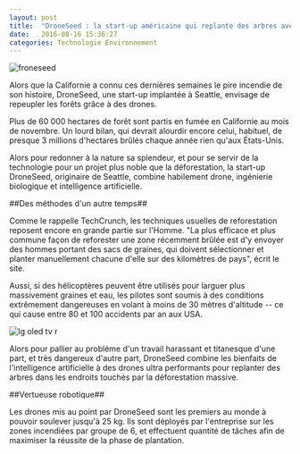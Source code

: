 ```yaml
---
layout: post
title:  "DroneSeed : la start-up américaine qui replante des arbres avec des drones"
date:   2016-08-16 15:36:27
categories: Technologie Environnement
---
```

![froneseed](https://pic.clubic.com/v1/images/1692674/raw)

Alors que la Californie a connu ces dernières semaines le pire incendie de son histoire, DroneSeed, une start-up implantée à Seattle, envisage de repeupler les forêts grâce à des drones.

Plus de 60 000 hectares de forêt sont partis en fumée en Californie au mois de novembre. Un lourd bilan, qui devrait alourdir encore celui, habituel, de presque 3 millions d'hectares brûlés chaque année rien qu'aux États-Unis.

Alors pour redonner à la nature sa splendeur, et pour se servir de la technologie pour un projet plus noble que la déforestation, la start-up DroneSeed, originaire de Seattle, combine habilement drone, ingénierie biologique et intelligence artificielle.

##Des méthodes d'un autre temps##

Comme le rappelle TechCrunch, les techniques usuelles de reforestation reposent encore en grande partie sur l'Homme. "La plus efficace et plus commune façon de reforester une zone récemment brûlée est d'y envoyer des hommes portant des sacs de graines, qui doivent sélectionner et planter manuellement chacune d'elle sur des kilomètres de pays", écrit le site.

Aussi, si des hélicoptères peuvent être utilisés pour larguer plus massivement graines et eau, les pilotes sont soumis à des conditions extrêmement dangereuses en volant à moins de 30 mètres d'altitude -- ce qui cause entre 80 et 100 accidents par an aux USA.

![lg oled tv r](https://pic.clubic.com/v1/images/1692676/raw)

Alors pour pallier au problème d'un travail harassant et titanesque d'une part, et très dangereux d'autre part, DroneSeed combine les bienfaits de l'intelligence artificielle à des drones ultra performants pour replanter des arbres dans les endroits touchés par la déforestation massive.

##Vertueuse robotique##

Les drones mis au point par DroneSeed sont les premiers au monde à pouvoir soulever jusqu'à 25 kg. Ils sont déployés par l'entreprise sur les zones incendiées par groupe de 6, et effectuent quantité de tâches afin de maximiser la réussite de la phase de plantation.

